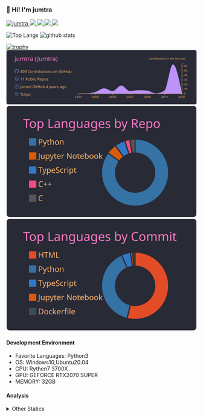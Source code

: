 ### 👋 Hi! I'm jumtra
<p align="left"> 
  <a href="https://github.com/jumtra/jumtra/">
    <img src="https://komarev.com/ghpvc/?username=jumtra" alt="jumtra" />
  </a>
  <a href="http://twitter.com/Jumtra1">
    <img height="20" src="https://img.shields.io/twitter/follow/Jumtra1?label=Twitter&logo=twitter&style=flat" />
  </a>
  <a href="https://github.com/jumtra">
    <img height="20" src="https://img.shields.io/github/followers/jumtra?label=follow&logo=github&style=flat" />
  </a>
  <a href="http://qiita.com/Jumtra">
    <img height="20" src="https://qiita-badge.apiapi.app/s/Jumtra/posts.svg" />
  </a>
  <a href="http://qiita.com/Jumtra">
    <img height="20" src="https://qiita-badge.apiapi.app/s/Jumtra/contributions.svg" />
  </a>
</p>

<p align="left"> 
  <img alt="Top Langs" height="150px" src="https://github-readme-stats.vercel.app/api/top-langs/?username=jumtra&layout=compact&count_private=true&show_icons=true&show_icons=true&theme=onedark" />
  <img alt="github stats" height="150px" src="https://github-readme-stats.vercel.app/api?username=jumtra&count_private=true&show_icons=true&show_icons=true&theme=onedark" />
</p>

[![trophy](https://github-profile-trophy.vercel.app/?username=jumtra&theme=gruvbox)](https://github.com/ryo-ma/github-profile-trophy)
[![](https://raw.githubusercontent.com/jumtra/jumtra/master/profile-summary-card-output/dracula/0-profile-details.svg)](https://github.com/vn7n24fzkq/github-profile-summary-cards)
[![](https://raw.githubusercontent.com/jumtra/jumtra/master/profile-summary-card-output/dracula/1-repos-per-language.svg)](https://github.com/vn7n24fzkq/github-profile-summary-cards)
[![](https://raw.githubusercontent.com/jumtra/jumtra/master/profile-summary-card-output/dracula/2-most-commit-language.svg)](https://github.com/vn7n24fzkq/github-profile-summary-cards)


#### Development Environment

- Favorite Languages: Python3
- OS: Windows10,Ubuntu20.04
- CPU: Rythen7 3700X
- GPU: GEFORCE RTX2070 SUPER
- MEMORY: 32GB

#### Analysis
<details>
  <summary>Other Statics</summary>
<!--START_SECTION:waka-->
![Code Time](http://img.shields.io/badge/Code%20Time-496%20hrs%2050%20mins-blue)

![Profile Views](http://img.shields.io/badge/Profile%20Views-0-blue)

**🐱 My GitHub Data** 

> 📦 413.0 kB Used in GitHub's Storage 
 > 
> 🏆 1 Contributions in the Year 2025
 > 
> 💼 Opted to Hire
 > 
> 📜 14 Public Repositories 
 > 
> 🔑 35 Private Repositories 
 > 
**I'm an Early 🐤** 

```text
🌞 Morning                132 commits         █████░░░░░░░░░░░░░░░░░░░░   18.67 % 
🌆 Daytime                231 commits         ████████░░░░░░░░░░░░░░░░░   32.67 % 
🌃 Evening                314 commits         ███████████░░░░░░░░░░░░░░   44.41 % 
🌙 Night                  30 commits          █░░░░░░░░░░░░░░░░░░░░░░░░   04.24 % 
```
📅 **I'm Most Productive on Monday** 

```text
Monday                   132 commits         █████░░░░░░░░░░░░░░░░░░░░   18.67 % 
Tuesday                  125 commits         ████░░░░░░░░░░░░░░░░░░░░░   17.68 % 
Wednesday                119 commits         ████░░░░░░░░░░░░░░░░░░░░░   16.83 % 
Thursday                 80 commits          ███░░░░░░░░░░░░░░░░░░░░░░   11.32 % 
Friday                   66 commits          ██░░░░░░░░░░░░░░░░░░░░░░░   09.34 % 
Saturday                 109 commits         ████░░░░░░░░░░░░░░░░░░░░░   15.42 % 
Sunday                   76 commits          ███░░░░░░░░░░░░░░░░░░░░░░   10.75 % 
```


📊 **This Week I Spent My Time On** 

```text
🕑︎ Time Zone: Asia/Tokyo

💬 Programming Languages: 
TypeScript               6 hrs 2 mins        ████████████████░░░░░░░░░   66.00 % 
Markdown                 2 hrs 11 mins       ██████░░░░░░░░░░░░░░░░░░░   23.87 % 
JSON                     16 mins             █░░░░░░░░░░░░░░░░░░░░░░░░   03.00 % 
YAML                     11 mins             █░░░░░░░░░░░░░░░░░░░░░░░░   02.04 % 
CSS                      9 mins              ░░░░░░░░░░░░░░░░░░░░░░░░░   01.66 % 

🔥 Editors: 
VS Code                  9 hrs 9 mins        █████████████████████████   100.00 % 

🐱‍💻 Projects: 
jumtra-blog              5 hrs 34 mins       ███████████████░░░░░░░░░░   60.97 % 
転職                       2 hrs 6 mins        ██████░░░░░░░░░░░░░░░░░░░   22.96 % 
Modernize-Nextjs-Free    39 mins             ██░░░░░░░░░░░░░░░░░░░░░░░   07.20 % 
Jumtra.github.io         17 mins             █░░░░░░░░░░░░░░░░░░░░░░░░   03.14 % 
my-blog                  15 mins             █░░░░░░░░░░░░░░░░░░░░░░░░   02.85 % 

💻 Operating System: 
Windows                  9 hrs 9 mins        █████████████████████████   100.00 % 
```

**I Mostly Code in Python** 

```text
Python                   39 repos            ████████████████████░░░░░   79.59 % 
Jupyter Notebook         3 repos             ██░░░░░░░░░░░░░░░░░░░░░░░   06.12 % 
TypeScript               2 repos             █░░░░░░░░░░░░░░░░░░░░░░░░   04.08 % 
JavaScript               1 repo              █░░░░░░░░░░░░░░░░░░░░░░░░   02.04 % 
HTML                     1 repo              █░░░░░░░░░░░░░░░░░░░░░░░░   02.04 % 
```



**Timeline**

![Lines of Code chart](https://raw.githubusercontent.com/jumtra/jumtra/master/assets/bar_graph.png)


 Last Updated on 24/01/2025 19:34:30 UTC
<!--END_SECTION:waka-->
 </details>
